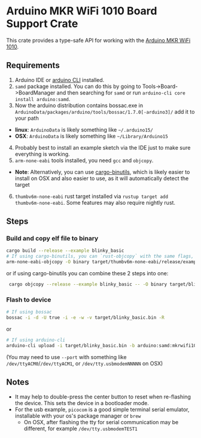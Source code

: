 # Arduino MKR WiFi 1010 Board Support Crate

This crate provides a type-safe API for working with the [Arduino MKR WiFi 1010](https://store.arduino.cc/products/arduino-mkr-wifi-1010).

## Requirements

1. Arduino IDE or [arduino CLI](https://github.com/arduino/arduino-cli) installed.
2. `samd` package installed. You can do this by going to Tools->Board->BoardManager and then searching for `samd` or run `arduino-cli core install arduino:samd`.
3. Now the arduino distribution contains bossac.exe in `ArduinoData/packages/arduino/tools/bossac/1.7.0[-arduino3]/` add it to your path
  - **linux**: `ArduinoData` is likely something like `~/.arduino15/`
  - **OSX**: `ArduinoData` is likely something like `~/Library/Arduino15`
4. Probably best to install an example sketch via the IDE just to make sure everything is working.
5. `arm-none-eabi` tools installed, you need `gcc` and `objcopy`.
  -  **Note**: Alternatively, you can use [cargo-binutils](https://github.com/rust-embedded/cargo-binutils), which is likely easier to install on OSX and also easier to use, as it will automatically detect the target
6. `thumbv6m-none-eabi` rust target installed via `rustup target add thumbv6m-none-eabi`. Some features may also require nightly rust.

## Steps
### Build and copy elf file to binary
```bash
cargo build --release --example blinky_basic
# If using cargo-binutils, you can `rust-objcopy` with the same flags, or combine these 2 steps with `cargo objcopy`
arm-none-eabi-objcopy -O binary target/thumbv6m-none-eabi/release/examples/blinky_basic target/blinky_basic.bin
````
or if using cargo-binutils you can combine these 2 steps into one:
```bash
 cargo objcopy --release --example blinky_basic -- -O binary target/blinky_basic.bin
````

### Flash to device
```bash
# If using bossac
bossac -i -d -U true -i -e -w -v target/blinky_basic.bin -R
````
or
```bash
# If using arduino-cli
arduino-cli upload -i target/blinky_basic.bin -b arduino:samd:mkrwifi1010 -p /dev/ttyACM0
```

(You may need to use `--port` with something like `/dev/ttyACM0`/`/dev/ttyACM1`, or `/dev/tty.usbmodemNNNNN` on OSX)

## Notes
 - It may help to double-press the center button to reset when re-flashing the device. This sets the device in a bootloader mode.
 - For the usb example, `picocom` is a good simple terminal serial emulator, installable with your os's package manager or `brew`
   - On OSX, after flashing the tty for serial communication may be different, for example `/dev/tty.usbmodemTEST1`

